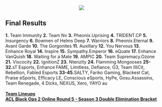 <div id="q" style="padding: 0 10px;">
<center><img src="http://oi44.tinypic.com/ra3uqt.jpg"></center>

<h2>Final Results</h2>

<p>
<b>1.</b> Team Immunity
<b>2.</b> Team Nv
<b>3.</b> Pheonix.Uprising
<b>4.</b> TRIDENT.CP
<b>5.</b> Insurgency
<b>6.</b> Bowmen of Helms Deep
<b>7.</b> Warriors
<b>8.</b> Pheonix.Eternal
<b>9.</b> Avant Garde
<b>10.</b> The Gorgonites
<b>11.</b> Auxillary
<b>12.</b> You Nervous
<b>13.</b> Enhance Royal
<b>14.</b> Inspire
<b>15.</b> Sympathy.Emperor
<b>16.</b> eQuate
<b>17.</b> Enhance VanQuish
<b>18.</b> Waiting for a Mate
<b>19.</b> AMPIC
<b>20.</b> Team Supremacy.Ozone
<b>21.</b> Viscocity
<b>22.</b> IgnitionZ
<b>23.</b> Ntenzity
<b>24.</b> Flamming Mongooses
<b>25-32.</b>sT Esports, Enhance FAME, Limitless, Defiance, G3, Team IlliCit, Rebellion, Fabled Esports
<b>33-45.</b>SALTY, Fariko Gaming, Blackest Cat, Praise eSports, Efficacy LE, Conscious eSports, HyPe, Gosu.Assassins, Team Renegade, 4 Dicks, NEXUS, Xero, YAYO au<br><b>
<br>
<a href="http://www.aclpro.com.au/2013/events/cod/acl-blops2-or5s3-rego">Team Lineups</a><b><br>
<a href="http://challonge.com/ACLBO2OR5">ACL Black Ops 2 Online Round 5 - Season 3 Double Elimination Bracket</a><b>
</b></b></b></p>
</div>